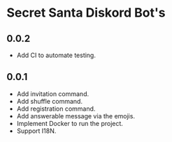 # Secret Santa Diskord Bot's

## 0.0.2

* Add CI to automate testing.

## 0.0.1

* Add invitation command.
* Add shuffle command.
* Add registration command.
* Add answerable message via the emojis.
* Implement Docker to run the project.
* Support I18N.